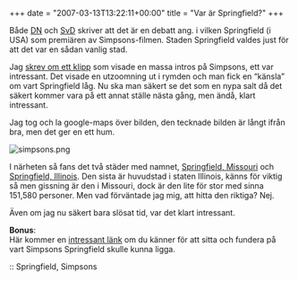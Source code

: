 +++
date = "2007-03-13T13:22:11+00:00"
title = "Var är Springfield?"
+++

Både [DN][1] och [SvD][2] skriver att det är en debatt ang. i vilken Springfield (i USA) som premiären av Simpsons-filmen. Staden Springfield valdes just för att det var en sådan vanlig stad.

Jag [skrev om ett klipp][3] som visade en massa intros på Simpsons, ett var intressant. Det visade en utzoomning ut i rymden och man fick en &#8220;känsla&#8221; om vart Springfield låg. Nu ska man säkert se det som en nypa salt då det säkert kommer vara på ett annat ställe nästa gång, men ändå, klart intressant.

Jag tog och la google-maps över bilden, den tecknade bilden är långt ifrån bra, men det ger en ett hum.

<img id="image352" src="/images/2007/03/simpsons.png" alt="simpsons.png" />

I närheten så fans det två städer med namnet, [Springfield, Missouri][4] och [Springfield, Illinois][5]. Den sista är huvudstad i staten Illinois, känns för viktig så men gissning är den i Missouri, dock är den lite för stor med sinna 151,580 personer. Men vad förväntade jag mig, att hitta den riktiga? Nej.

Även om jag nu säkert bara slösat tid, var det klart intressant.

**Bonus**:  
Här kommer en [intressant länk][6] om du känner för att sitta och fundera på vart Simpsons Springfield skulle kunna ligga.

:: Springfield, Simpsons

<small></small>

 [1]: http://www.dn.se/DNet/jsp/polopoly.jsp?d=2374&#038;a=626929
 [2]: http://www.svd.se/ego/140/http://www.svd.se/dynamiskt/noje/did_14799762.asp
 [3]: http://junkpile.se/~s/wp/2007/03/simpsons-intros/
 [4]: http://en.wikipedia.org/wiki/Springfield%2C_Missouri
 [5]: http://en.wikipedia.org/wiki/Springfield%2C_Illinois
 [6]: http://www.snpp.com/guides/springfield.list.html
